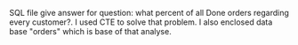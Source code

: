 SQL file give answer for question: what percent of all Done orders regarding every customer?. 
I used CTE to solve that problem.
I also enclosed data base "orders" which is base of that analyse.
